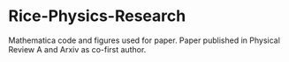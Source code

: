 # Rice-Physics-Research

Mathematica code and figures used for paper. Paper published in Physical Review A and Arxiv as co-first author.
